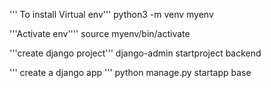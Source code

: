 ''' To install Virtual env'''
python3 -m venv myenv

'''Activate env''''
source myenv/bin/activate

'''create django project'''
django-admin startproject backend

''' create a django app '''
python manage.py startapp base